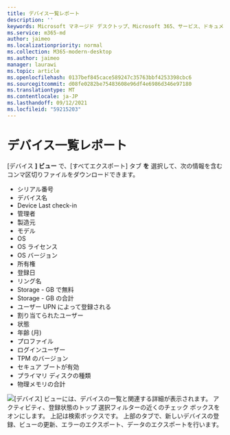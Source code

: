 ```yaml
---
title: デバイス一覧レポート
description: ''
keywords: Microsoft マネージド デスクトップ、Microsoft 365、サービス、ドキュメント
ms.service: m365-md
author: jaimeo
ms.localizationpriority: normal
ms.collection: M365-modern-desktop
ms.author: jaimeo
manager: laurawi
ms.topic: article
ms.openlocfilehash: 0137bef845cace589247c35763bbf4253398cbc6
ms.sourcegitcommit: d08fe0282be75483608e96df4e6986d346e97180
ms.translationtype: MT
ms.contentlocale: ja-JP
ms.lasthandoff: 09/12/2021
ms.locfileid: "59215203"
---
```

# <a name="device-inventory-report"></a>デバイス一覧レポート

[デバイス **] ビュー** で、[すべてエクスポート] タブ **を** 選択して、次の情報を含むコンマ区切りファイルをダウンロードできます。

- シリアル番号
- デバイス名
- Device Last check-in
- 管理者
- 製造元
- モデル
- OS
- OS ライセンス
- OS バージョン
- 所有権
- 登録日
- リング名
- Storage - GB で無料
- Storage - GB の合計
- ユーザー UPN によって登録される
- 割り当てられたユーザー
- 状態
- 年齢 (月)
- プロファイル
- ログインユーザー
- TPM のバージョン
- セキュア ブートが有効
- プライマリ ディスクの種類
- 物理メモリの合計

![[デバイス] ビューには、デバイスの一覧と関連する詳細が表示されます。 アクティビティ、登録状態のトップ 選択フィルターの近くのチェック ボックスをオンにします。 上記は検索ボックスです。 上部のタブで、新しいデバイスの登録、ビューの更新、エラーのエクスポート、データのエクスポートを行います。](../../media/mmd-devices-view.png)
